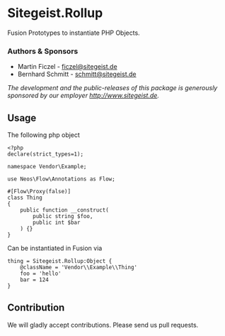 # Sitegeist.Rollup

Fusion Prototypes to instantiate PHP Objects. 

### Authors & Sponsors

* Martin Ficzel - ficzel@sitegeist.de
* Bernhard Schmitt - schmitt@sitegeist.de

*The development and the public-releases of this package is generously sponsored
by our employer http://www.sitegeist.de.*

## Usage 

The following php object 

```
<?php
declare(strict_types=1);

namespace Vendor\Example;

use Neos\Flow\Annotations as Flow;

#[Flow\Proxy(false)]
class Thing
{
    public function __construct(
        public string $foo,
        public int $bar
    ) {}
}
```

Can be instantiated in Fusion via

```
thing = Sitegeist.Rollup:Object {
    @className = 'Vendor\\Example\\Thing'
    foo = 'hello'
    bar = 124
}
```

## Contribution

We will gladly accept contributions. Please send us pull requests.
